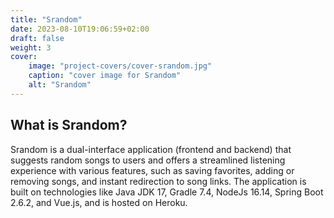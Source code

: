 ```yaml
---
title: "Srandom"
date: 2023-08-10T19:06:59+02:00
draft: false
weight: 3
cover:
    image: "project-covers/cover-srandom.jpg"
    caption: "cover image for Srandom"
    alt: "Srandom"
---
```


## What is Srandom?

Srandom is a dual-interface application (frontend and backend) that suggests random songs to users and offers a streamlined listening experience with various features, such as saving favorites, adding or removing songs, and instant redirection to song links. The application is built on technologies like Java JDK 17, Gradle 7.4, NodeJs 16.14, Spring Boot 2.6.2, and Vue.js, and is hosted on Heroku.